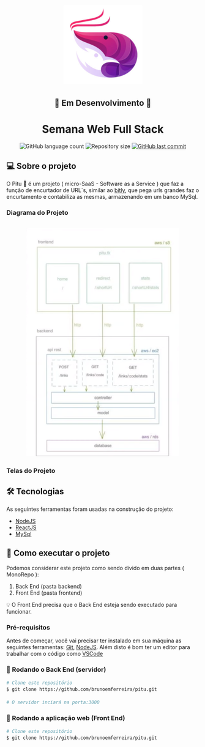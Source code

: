 <h1 align="center">
    <img alt="pitulogo" title="#pitulogo" src="./assets/logo.png" />
</h1>
<h2 align="center">🚧 Em Desenvolvimento 🚧</h2>
<h1 align="center">Semana Web Full Stack</h1>

<p align="center">
  <img alt="GitHub language count" src="https://img.shields.io/github/languages/count/brunoemferreira/pitu?color=%2304D361">

 <img alt="Repository size" src="https://img.shields.io/github/repo-size/brunoemferreira/pitu">

  <a href="https://github.com/tgmarinho/nlw1/commits/master">
    <img alt="GitHub last commit" src="https://img.shields.io/github/last-commit/brunoemferreira/pitu">
  </a>

</p>

## 💻 Sobre o projeto

O Pitu 🦐 é um projeto ( micro-SaaS - Software as a Service ) que faz a função de encurtador de URL´s, similar ao
[bitly](https://bitly.com/), que pega urls grandes faz o encurtamento e contabiliza as mesmas, armazenando em um banco MySql.

### Diagrama do Projeto

<h2 align="center">
    <img width="400px" alt="Diagrama" title="#Diagrama" src="./assets/diagrama.png" />
</h2>

### Telas do Projeto

## 🛠 Tecnologias

As seguintes ferramentas foram usadas na construção do projeto:

- [NodeJS](https://nodejs.org/en/)
- [ReactJS](https://pt-br.reactjs.org/)
- [MySql](https://www.mysql.com/products/community/)

## 🚀 Como executar o projeto

Podemos considerar este projeto como sendo divido em duas partes ( MonoRepo ):

1. Back End (pasta backend)
2. Front End (pasta frontend)

💡 O Front End precisa que o Back End esteja sendo executado para funcionar.

### Pré-requisitos

Antes de começar, você vai precisar ter instalado em sua máquina as seguintes ferramentas:
[Git](https://git-scm.com), [NodeJS]().
Além disto é bom ter um editor para trabalhar com o código como [VSCode]()

### 🎲 Rodando o Back End (servidor)

```bash
# Clone este repositório
$ git clone https://github.com/brunoemferreira/pitu.git

# O servidor inciará na porta:3000
```

### 🧭 Rodando a aplicação web (Front End)

```bash
# Clone este repositório
$ git clone https://github.com/brunoemferreira/pitu.git


```

